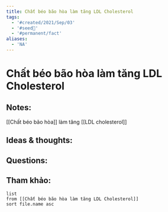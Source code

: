 ```yaml
---
title: Chất béo bão hòa làm tăng LDL Cholesterol
tags:
  - '#created/2021/Sep/03'
  - '#seed🥜'
  - '#permanent/fact'
aliases:
  - 'NA'
---
```

# Chất béo bão hòa làm tăng LDL Cholesterol

## Notes:
[[Chất béo bão hòa]] làm tăng [[LDL cholesterol]]

## Ideas & thoughts:

## Questions:


## Tham khảo:
```dataview
list
from [[Chất béo bão hòa làm tăng LDL Cholesterol]]
sort file.name asc
```